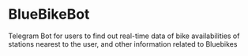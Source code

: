 # BlueBikeBot
Telegram Bot for users to find out real-time data of bike availabilities of stations nearest to the user, and other information related to Bluebikes
